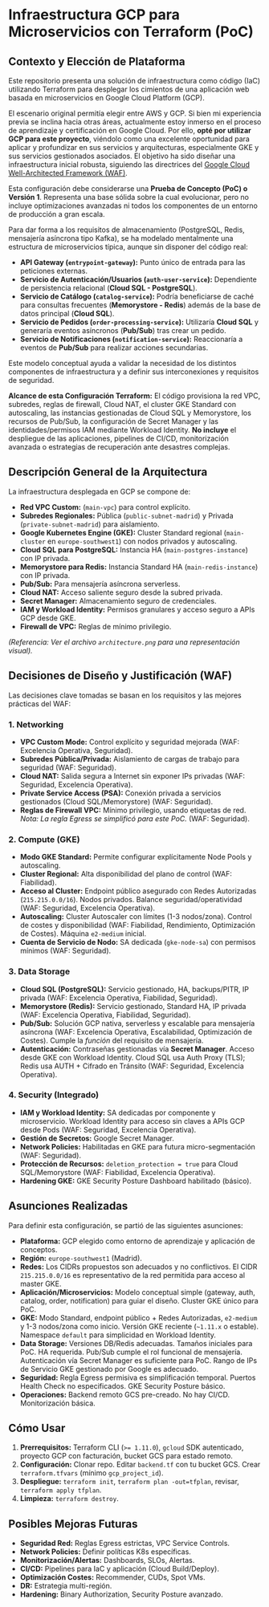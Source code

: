# Infraestructura GCP para Microservicios con Terraform (PoC)

## Contexto y Elección de Plataforma

Este repositorio presenta una solución de infraestructura como código (IaC) utilizando Terraform para desplegar los cimientos de una aplicación web basada en microservicios en Google Cloud Platform (GCP).

El escenario original permitía elegir entre AWS y GCP. Si bien mi experiencia previa se inclina hacia otras áreas, actualmente estoy inmerso en el proceso de aprendizaje y certificación en Google Cloud. Por ello, **opté por utilizar GCP para este proyecto**, viéndolo como una excelente oportunidad para aplicar y profundizar en sus servicios y arquitecturas, especialmente GKE y sus servicios gestionados asociados. El objetivo ha sido diseñar una infraestructura inicial robusta, siguiendo las directrices del [Google Cloud Well-Architected Framework (WAF)](https://cloud.google.com/architecture/framework).

Esta configuración debe considerarse una **Prueba de Concepto (PoC) o Versión 1**. Representa una base sólida sobre la cual evolucionar, pero no incluye optimizaciones avanzadas ni todos los componentes de un entorno de producción a gran escala.

Para dar forma a los requisitos de almacenamiento (PostgreSQL, Redis, mensajería asíncrona tipo Kafka), se ha modelado mentalmente una estructura de microservicios típica, aunque sin disponer del código real:

*   **API Gateway (`entrypoint-gateway`):** Punto único de entrada para las peticiones externas.
*   **Servicio de Autenticación/Usuarios (`auth-user-service`):** Dependiente de persistencia relacional (**Cloud SQL - PostgreSQL**).
*   **Servicio de Catálogo (`catalog-service`):** Podría beneficiarse de caché para consultas frecuentes (**Memorystore - Redis**) además de la base de datos principal (**Cloud SQL**).
*   **Servicio de Pedidos (`order-processing-service`):** Utilizaría **Cloud SQL** y generaría eventos asíncronos (**Pub/Sub**) tras crear un pedido.
*   **Servicio de Notificaciones (`notification-service`):** Reaccionaría a eventos de **Pub/Sub** para realizar acciones secundarias.

Este modelo conceptual ayuda a validar la necesidad de los distintos componentes de infraestructura y a definir sus interconexiones y requisitos de seguridad.

**Alcance de esta Configuración Terraform:** El código provisiona la red VPC, subredes, reglas de firewall, Cloud NAT, el cluster GKE Standard con autoscaling, las instancias gestionadas de Cloud SQL y Memorystore, los recursos de Pub/Sub, la configuración de Secret Manager y las identidades/permisos IAM mediante Workload Identity. **No incluye** el despliegue de las aplicaciones, pipelines de CI/CD, monitorización avanzada o estrategias de recuperación ante desastres complejas.

## Descripción General de la Arquitectura

La infraestructura desplegada en GCP se compone de:

*   **Red VPC Custom:** (`main-vpc`) para control explícito.
*   **Subredes Regionales:** Pública (`public-subnet-madrid`) y Privada (`private-subnet-madrid`) para aislamiento.
*   **Google Kubernetes Engine (GKE):** Cluster Standard regional (`main-cluster` en `europe-southwest1`) con nodos privados y autoscaling.
*   **Cloud SQL para PostgreSQL:** Instancia HA (`main-postgres-instance`) con IP privada.
*   **Memorystore para Redis:** Instancia Standard HA (`main-redis-instance`) con IP privada.
*   **Pub/Sub:** Para mensajería asíncrona serverless.
*   **Cloud NAT:** Acceso saliente seguro desde la subred privada.
*   **Secret Manager:** Almacenamiento seguro de credenciales.
*   **IAM y Workload Identity:** Permisos granulares y acceso seguro a APIs GCP desde GKE.
*   **Firewall de VPC:** Reglas de mínimo privilegio.

*(Referencia: Ver el archivo `architecture.png` para una representación visual).*

## Decisiones de Diseño y Justificación (WAF)

Las decisiones clave tomadas se basan en los requisitos y las mejores prácticas del WAF:

### 1. Networking

*   **VPC Custom Mode:** Control explícito y seguridad mejorada (WAF: Excelencia Operativa, Seguridad).
*   **Subredes Pública/Privada:** Aislamiento de cargas de trabajo para seguridad (WAF: Seguridad).
*   **Cloud NAT:** Salida segura a Internet sin exponer IPs privadas (WAF: Seguridad, Excelencia Operativa).
*   **Private Service Access (PSA):** Conexión privada a servicios gestionados (Cloud SQL/Memorystore) (WAF: Seguridad).
*   **Reglas de Firewall VPC:** Mínimo privilegio, usando etiquetas de red. *Nota: La regla Egress se simplificó para este PoC.* (WAF: Seguridad).

### 2. Compute (GKE)

*   **Modo GKE Standard:** Permite configurar explícitamente Node Pools y autoscaling.
*   **Cluster Regional:** Alta disponibilidad del plano de control (WAF: Fiabilidad).
*   **Acceso al Cluster:** Endpoint público asegurado con Redes Autorizadas (`215.215.0.0/16`). Nodos privados. Balance seguridad/operatividad (WAF: Seguridad, Excelencia Operativa).
*   **Autoscaling:** Cluster Autoscaler con límites (1-3 nodos/zona). Control de costes y disponibilidad (WAF: Fiabilidad, Rendimiento, Optimización de Costes). Máquina `e2-medium` inicial.
*   **Cuenta de Servicio de Nodo:** SA dedicada (`gke-node-sa`) con permisos mínimos (WAF: Seguridad).

### 3. Data Storage

*   **Cloud SQL (PostgreSQL):** Servicio gestionado, HA, backups/PITR, IP privada (WAF: Excelencia Operativa, Fiabilidad, Seguridad).
*   **Memorystore (Redis):** Servicio gestionado, Standard HA, IP privada (WAF: Excelencia Operativa, Fiabilidad, Seguridad).
*   **Pub/Sub:** Solución GCP nativa, serverless y escalable para mensajería asíncrona (WAF: Excelencia Operativa, Escalabilidad, Optimización de Costes). Cumple la *función* del requisito de mensajería.
*   **Autenticación:** Contraseñas gestionadas vía **Secret Manager**. Acceso desde GKE con Workload Identity. Cloud SQL usa Auth Proxy (TLS); Redis usa AUTH + Cifrado en Tránsito (WAF: Seguridad, Excelencia Operativa).

### 4. Security (Integrado)

*   **IAM y Workload Identity:** SA dedicadas por componente y microservicio. Workload Identity para acceso sin claves a APIs GCP desde Pods (WAF: Seguridad, Excelencia Operativa).
*   **Gestión de Secretos:** Google Secret Manager.
*   **Network Policies:** Habilitadas en GKE para futura micro-segmentación (WAF: Seguridad).
*   **Protección de Recursos:** `deletion_protection = true` para Cloud SQL/Memorystore (WAF: Fiabilidad, Excelencia Operativa).
*   **Hardening GKE:** GKE Security Posture Dashboard habilitado (básico).

## Asunciones Realizadas

Para definir esta configuración, se partió de las siguientes asunciones:

*   **Plataforma:** GCP elegido como entorno de aprendizaje y aplicación de conceptos.
*   **Región:** `europe-southwest1` (Madrid).
*   **Redes:** Los CIDRs propuestos son adecuados y no conflictivos. El CIDR `215.215.0.0/16` es representativo de la red permitida para acceso al master GKE.
*   **Aplicación/Microservicios:** Modelo conceptual simple (gateway, auth, catalog, order, notification) para guiar el diseño. Cluster GKE único para PoC.
*   **GKE:** Modo Standard, endpoint público + Redes Autorizadas, `e2-medium` y 1-3 nodos/zona como inicio. Versión GKE reciente (`~1.11.x` o estable). Namespace `default` para simplicidad en Workload Identity.
*   **Data Storage:** Versiones DB/Redis adecuadas. Tamaños iniciales para PoC. HA requerida. Pub/Sub cumple el rol funcional de mensajería. Autenticación vía Secret Manager es suficiente para PoC. Rango de IPs de Servicio GKE gestionado por Google es adecuado.
*   **Seguridad:** Regla Egress permisiva es simplificación temporal. Puertos Health Check no especificados. GKE Security Posture básico.
*   **Operaciones:** Backend remoto GCS pre-creado. No hay CI/CD. Monitorización básica.

## Cómo Usar

1.  **Prerrequisitos:** Terraform CLI (`>= 1.11.0`), `gcloud` SDK autenticado, proyecto GCP con facturación, bucket GCS para estado remoto.
2.  **Configuración:** Clonar repo. Editar `backend.tf` con tu bucket GCS. Crear `terraform.tfvars` (mínimo `gcp_project_id`).
3.  **Despliegue:** `terraform init`, `terraform plan -out=tfplan`, revisar, `terraform apply tfplan`.
4.  **Limpieza:** `terraform destroy`.

## Posibles Mejoras Futuras

*   **Seguridad Red:** Reglas Egress estrictas, VPC Service Controls.
*   **Network Policies:** Definir políticas K8s específicas.
*   **Monitorización/Alertas:** Dashboards, SLOs, Alertas.
*   **CI/CD:** Pipelines para IaC y aplicación (Cloud Build/Deploy).
*   **Optimización Costes:** Recommender, CUDs, Spot VMs.
*   **DR:** Estrategia multi-región.
*   **Hardening:** Binary Authorization, Security Posture avanzado.